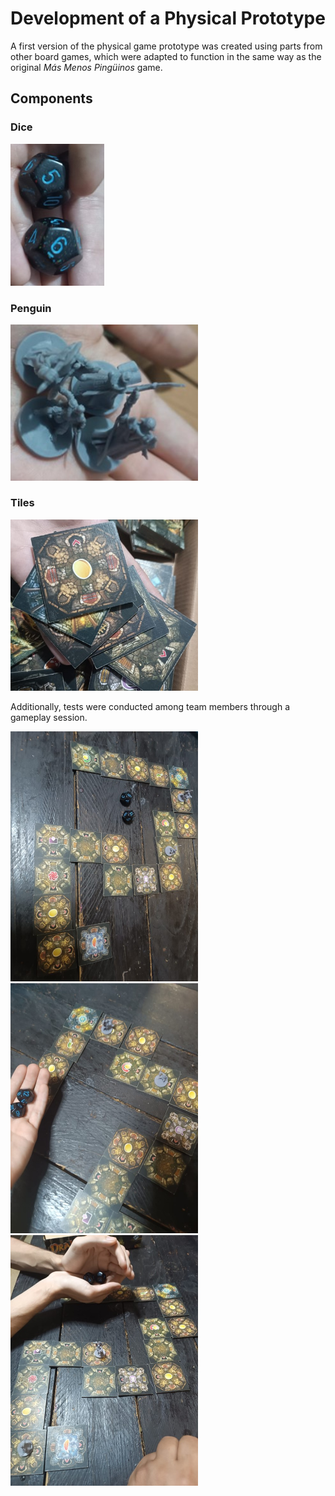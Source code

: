 # Development of a Physical Prototype

A first version of the physical game prototype was created using parts from other board games, which were adapted to function in the same way as the original *Más Menos Pingüinos* game.

## Components

### Dice
<img src="assets/Dice.jpg" width="150px">

### Penguin
<img src="assets/Penguins.jpg" width="300px">

### Tiles
<img src="assets/Tiles.jpg" width="300px">

Additionally, tests were conducted among team members through a gameplay session.

<img src="assets/Game testing 1.jpg" width="300px">
<img src="assets/Game testing 2.jpg" width="300px">
<img src="assets/Game testing 3.jpg" width="300px">

